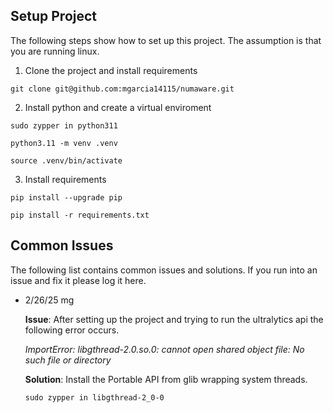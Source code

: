 
## Setup Project
The following steps show how to set up this project. The assumption is that you are running linux. 


1. Clone the project and install requirements
```
git clone git@github.com:mgarcia14115/numaware.git 
```

2. Install python and create a virtual enviroment
```
sudo zypper in python311
```

```
python3.11 -m venv .venv
```

```
source .venv/bin/activate
```

3. Install requirements

```
pip install --upgrade pip 
```

```
pip install -r requirements.txt 
```


## Common Issues

The following list contains common issues and solutions. If you run into an issue and fix it please log it here.

- 2/26/25 mg 

    **Issue**: After setting up the project and trying to run the ultralytics api the following error occurs. 

    *ImportError: libgthread-2.0.so.0: cannot open shared object file: No such file or directory*

    **Solution**: Install the Portable API from glib wrapping system threads.

    ```
    sudo zypper in libgthread-2_0-0
    ```

